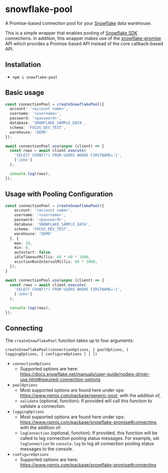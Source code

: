 
# snowflake-pool

A Promise-based connection pool for your [Snowflake](https://www.snowflake.net/) data warehouse.

This is a simple wrapper that enables pooling of [Snowflake SDK](https://www.npmjs.com/package/snowflake-sdk) connections.  In addition, this wrapper makes use of the [snowflake-promise](https://www.npmjs.com/package/snowflake-promise) API which provides a Promise-based API instead of the core callback-based API.

## Installation

* `npm i snowflake-pool`

## Basic usage

```typescript
const connectionPool = createSnowflakePool({
  account: '<account name>',
  username: '<username>',
  password: '<password>',
  database: 'SNOWFLAKE_SAMPLE_DATA',
  schema: 'FOCUS_DEV_TEST',
  warehouse: 'DEMO'
});

await connectionPool.use(async (client) => {
  const rows = await client.execute(
    'SELECT COUNT(*) FROM USERS WHERE FIRSTNAME=:1',
    ['John']
  );

  console.log(rows);
});
```

## Usage with Pooling Configuration

```typescript
const connectionPool = createSnowflakePool({
    account: '<account name>',
    username: '<username>',
    password: '<password>',
    database: 'SNOWFLAKE_SAMPLE_DATA',
    schema: 'FOCUS_DEV_TEST',
    warehouse: 'DEMO'
  }, {
    max: 10,
    min: 0,
    autostart: false,
    idleTimeoutMillis: 60 * 60 * 1000,
    evictionRunIntervalMillis: 60 * 1000,
  });
}

await connectionPool.use(async (client) => {
  const rows = await client.execute(
    'SELECT COUNT(*) FROM USERS WHERE FIRSTNAME=:1',
    ['John']
  );

  console.log(rows);
});
```

## Connecting

The `createSnowflakePool` function takes up to four arguments:

`createSnowflakePool(connectionOptions, [ poolOptions, [ loggingOptions, [ configureOptions ] ] ])`

* `connectionOptions`
  * Supported options are here: <https://docs.snowflake.net/manuals/user-guide/nodejs-driver-use.html#required-connection-options>
* `poolOptions`
  * Most supported options are found here under ops: <https://www.npmjs.com/package/generic-pool>, with the addition of,
  * `validate` (optional, function): If provided will call this function to validate a connection.
* `loggingOptions`
  * Most supported options are found here under ops: <https://www.npmjs.com/package/snowflake-promise#connecting>, with the addition of:
  * `logConnection` (optional, function): If provided, this function will be called to log connection pooling status messages. For example, set `logConnection` to `console.log` to log all connection pooling status messages to the console.
* `configureOptions`
  * Supported options are here: <https://www.npmjs.com/package/snowflake-promise#connecting>
